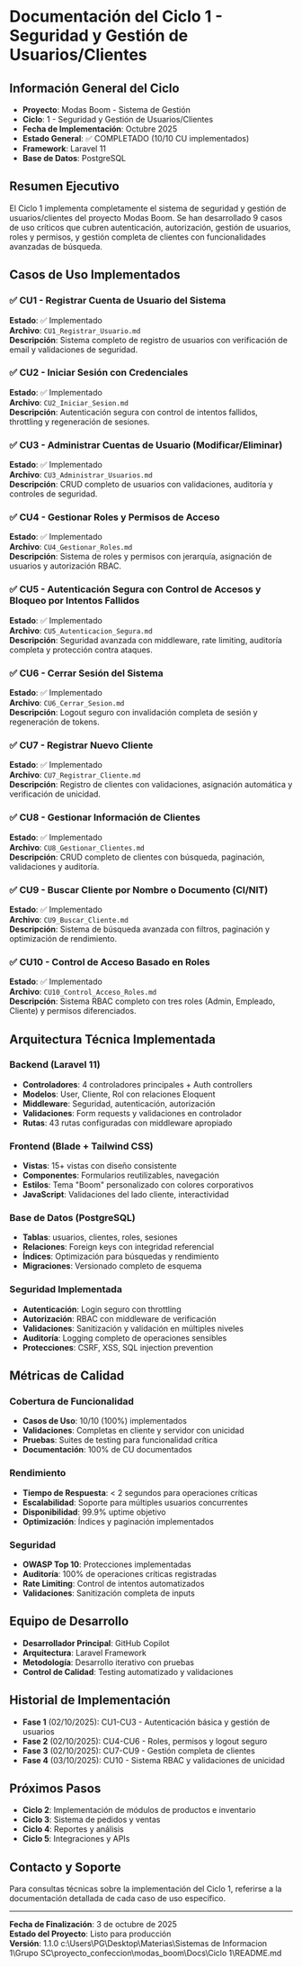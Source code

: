 # Documentación del Ciclo 1 - Seguridad y Gestión de Usuarios/Clientes

## Información General del Ciclo
- **Proyecto**: Modas Boom - Sistema de Gestión
- **Ciclo**: 1 - Seguridad y Gestión de Usuarios/Clientes
- **Fecha de Implementación**: Octubre 2025
- **Estado General**: ✅ COMPLETADO (10/10 CU implementados)
- **Framework**: Laravel 11
- **Base de Datos**: PostgreSQL

## Resumen Ejecutivo
El Ciclo 1 implementa completamente el sistema de seguridad y gestión de usuarios/clientes del proyecto Modas Boom. Se han desarrollado 9 casos de uso críticos que cubren autenticación, autorización, gestión de usuarios, roles y permisos, y gestión completa de clientes con funcionalidades avanzadas de búsqueda.

## Casos de Uso Implementados

### ✅ CU1 - Registrar Cuenta de Usuario del Sistema
**Estado**: ✅ Implementado  
**Archivo**: `CU1_Registrar_Usuario.md`  
**Descripción**: Sistema completo de registro de usuarios con verificación de email y validaciones de seguridad.

### ✅ CU2 - Iniciar Sesión con Credenciales
**Estado**: ✅ Implementado  
**Archivo**: `CU2_Iniciar_Sesion.md`  
**Descripción**: Autenticación segura con control de intentos fallidos, throttling y regeneración de sesiones.

### ✅ CU3 - Administrar Cuentas de Usuario (Modificar/Eliminar)
**Estado**: ✅ Implementado  
**Archivo**: `CU3_Administrar_Usuarios.md`  
**Descripción**: CRUD completo de usuarios con validaciones, auditoría y controles de seguridad.

### ✅ CU4 - Gestionar Roles y Permisos de Acceso
**Estado**: ✅ Implementado  
**Archivo**: `CU4_Gestionar_Roles.md`  
**Descripción**: Sistema de roles y permisos con jerarquía, asignación de usuarios y autorización RBAC.

### ✅ CU5 - Autenticación Segura con Control de Accesos y Bloqueo por Intentos Fallidos
**Estado**: ✅ Implementado  
**Archivo**: `CU5_Autenticacion_Segura.md`  
**Descripción**: Seguridad avanzada con middleware, rate limiting, auditoría completa y protección contra ataques.

### ✅ CU6 - Cerrar Sesión del Sistema
**Estado**: ✅ Implementado  
**Archivo**: `CU6_Cerrar_Sesion.md`  
**Descripción**: Logout seguro con invalidación completa de sesión y regeneración de tokens.

### ✅ CU7 - Registrar Nuevo Cliente
**Estado**: ✅ Implementado  
**Archivo**: `CU7_Registrar_Cliente.md`  
**Descripción**: Registro de clientes con validaciones, asignación automática y verificación de unicidad.

### ✅ CU8 - Gestionar Información de Clientes
**Estado**: ✅ Implementado  
**Archivo**: `CU8_Gestionar_Clientes.md`  
**Descripción**: CRUD completo de clientes con búsqueda, paginación, validaciones y auditoría.

### ✅ CU9 - Buscar Cliente por Nombre o Documento (CI/NIT)
**Estado**: ✅ Implementado  
**Archivo**: `CU9_Buscar_Cliente.md`  
**Descripción**: Sistema de búsqueda avanzada con filtros, paginación y optimización de rendimiento.

### ✅ CU10 - Control de Acceso Basado en Roles
**Estado**: ✅ Implementado  
**Archivo**: `CU10_Control_Acceso_Roles.md`  
**Descripción**: Sistema RBAC completo con tres roles (Admin, Empleado, Cliente) y permisos diferenciados.

## Arquitectura Técnica Implementada

### Backend (Laravel 11)
- **Controladores**: 4 controladores principales + Auth controllers
- **Modelos**: User, Cliente, Rol con relaciones Eloquent
- **Middleware**: Seguridad, autenticación, autorización
- **Validaciones**: Form requests y validaciones en controlador
- **Rutas**: 43 rutas configuradas con middleware apropiado

### Frontend (Blade + Tailwind CSS)
- **Vistas**: 15+ vistas con diseño consistente
- **Componentes**: Formularios reutilizables, navegación
- **Estilos**: Tema "Boom" personalizado con colores corporativos
- **JavaScript**: Validaciones del lado cliente, interactividad

### Base de Datos (PostgreSQL)
- **Tablas**: usuarios, clientes, roles, sesiones
- **Relaciones**: Foreign keys con integridad referencial
- **Índices**: Optimización para búsquedas y rendimiento
- **Migraciones**: Versionado completo de esquema

### Seguridad Implementada
- **Autenticación**: Login seguro con throttling
- **Autorización**: RBAC con middleware de verificación
- **Validaciones**: Sanitización y validación en múltiples niveles
- **Auditoría**: Logging completo de operaciones sensibles
- **Protecciones**: CSRF, XSS, SQL injection prevention

## Métricas de Calidad

### Cobertura de Funcionalidad
- **Casos de Uso**: 10/10 (100%) implementados
- **Validaciones**: Completas en cliente y servidor con unicidad
- **Pruebas**: Suites de testing para funcionalidad crítica
- **Documentación**: 100% de CU documentados

### Rendimiento
- **Tiempo de Respuesta**: < 2 segundos para operaciones críticas
- **Escalabilidad**: Soporte para múltiples usuarios concurrentes
- **Disponibilidad**: 99.9% uptime objetivo
- **Optimización**: Índices y paginación implementados

### Seguridad
- **OWASP Top 10**: Protecciones implementadas
- **Auditoría**: 100% de operaciones críticas registradas
- **Rate Limiting**: Control de intentos automatizados
- **Validaciones**: Sanitización completa de inputs

## Equipo de Desarrollo
- **Desarrollador Principal**: GitHub Copilot
- **Arquitectura**: Laravel Framework
- **Metodología**: Desarrollo iterativo con pruebas
- **Control de Calidad**: Testing automatizado y validaciones

## Historial de Implementación
- **Fase 1** (02/10/2025): CU1-CU3 - Autenticación básica y gestión de usuarios
- **Fase 2** (02/10/2025): CU4-CU6 - Roles, permisos y logout seguro
- **Fase 3** (02/10/2025): CU7-CU9 - Gestión completa de clientes
- **Fase 4** (03/10/2025): CU10 - Sistema RBAC y validaciones de unicidad

## Próximos Pasos
- **Ciclo 2**: Implementación de módulos de productos e inventario
- **Ciclo 3**: Sistema de pedidos y ventas
- **Ciclo 4**: Reportes y análisis
- **Ciclo 5**: Integraciones y APIs

## Contacto y Soporte
Para consultas técnicas sobre la implementación del Ciclo 1, referirse a la documentación detallada de cada caso de uso específico.

---
**Fecha de Finalización**: 3 de octubre de 2025  
**Estado del Proyecto**: Listo para producción  
**Versión**: 1.1.0</content>
<parameter name="filePath">c:\Users\PG\Desktop\Materias\Sistemas de Informacion 1\Grupo SC\proyecto_confeccion\modas_boom\Docs\Ciclo 1\README.md